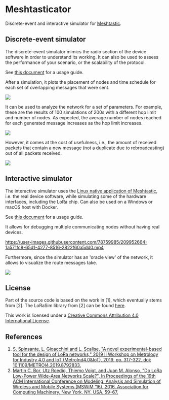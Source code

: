 # Meshtasticator
Discrete-event and interactive simulator for [Meshtastic](https://meshtastic.org/). 

## Discrete-event simulator
The discrete-event simulator mimics the radio section of the device software in order to understand its working. It can also be used to assess the performance of your scenario, or the scalability of the protocol. 

See [this document](DISCRETE_EVENT_SIM.md) for a usage guide. 

After a simulation, it plots the placement of nodes and time schedule for each set of overlapping messages that were sent.

![](/img/placement_schedule.png)

It can be used to analyze the network for a set of parameters. For example, these are the results of 100 simulations of 200s with a different hop limit and number of nodes. As expected, the average number of nodes reached for each generated message increases as the hop limit increases. 

![](/img/reachability_hops.png)

However, it comes at the cost of usefulness, i.e., the amount of received packets that contain a new message (not a duplicate due to rebroadcasting) out of all packets received. 

![](/img/usefulness_hops.png)

## Interactive simulator
The interactive simulator uses the [Linux native application of Meshtastic](https://meshtastic.org/docs/software/linux-native), i.e. the real device software, while simulating some of the hardware interfaces, including the LoRa chip. Can also be used on a Windows or macOS host with Docker.

See [this document](INTERACTIVE_SIM.md) for a usage guide. 

It allows for debugging multiple communicating nodes without having real devices. 

https://user-images.githubusercontent.com/78759985/209952664-1a571fc8-65d1-4277-8516-2822f60a5dd0.mp4

Furthermore, since the simulator has an 'oracle view' of the network, it allows to visualize the route messages take. 

![](/img/route_plot.png)

## License
Part of the source code is based on the work in [1], which eventually stems from [2]. The LoRaSim library from [2] can be found [here](https://www.lancaster.ac.uk/scc/sites/lora/lorasim.html).

This work is licensed under a [Creative Commons Attribution 4.0 International License](https://creativecommons.org/licenses/by/4.0/). 

## References
1. [S. Spinsante, L. Gioacchini and L. Scalise, "A novel experimental-based tool for the design of LoRa networks," 2019 II Workshop on Metrology for Industry 4.0 and IoT (MetroInd4.0&IoT), 2019, pp. 317-322, doi: 10.1109/METROI4.2019.8792833.](https://ieeexplore.ieee.org/document/8792833)
2. [Martin C. Bor, Utz Roedig, Thiemo Voigt, and Juan M. Alonso, "Do LoRa Low-Power Wide-Area Networks Scale?", In Proceedings of the 19th ACM International Conference on Modeling, Analysis and Simulation of Wireless and Mobile Systems (MSWiM '16), 2016. Association for Computing Machinery, New York, NY, USA, 59–67.](https://doi.org/10.1145/2988287.2989163)

